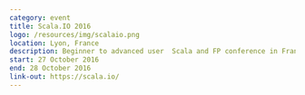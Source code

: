 ```yaml
---
category: event
title: Scala.IO 2016
logo: /resources/img/scalaio.png
location: Lyon, France
description: Beginner to advanced user  Scala and FP conference in France
start: 27 October 2016
end: 28 October 2016
link-out: https://scala.io/
---
```

